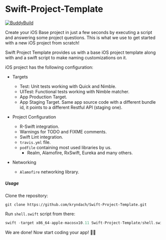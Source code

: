 # Swift-Project-Template

[![BuddyBuild](https://dashboard.buddybuild.com/api/statusImage?appID=5959d26d4e79bd0001de5986&branch=master&build=latest)](https://dashboard.buddybuild.com/apps/5959d26d4e79bd0001de5986/build/latest?branch=master)

Create your iOS Base project in just a few seconds by executing a script and answering some project questions. This is what we use to get started with a new iOS project from scratch!

Swift Project Template provides us with a base iOS project template along with and a swift script to make naming customizations on it.

iOS project has the following configuration:

* Targets
  * Test: Unit tests working with Quick and Nimble.
  * UITest: Functional tests working with Nimble matcher.
  * App Production Target.
  * App Staging Target. Same app source code with a different bundle id, it points to a different Restful API (staging one).

* Project Configuration
  * R-Swift integration.
  * Warnings for TODO and FIXME comments.
  * Swift Lint integration.
  * `travis.yml` file.
  * `podfile` containing most used libraries by us.
    - Realm, Alamofire, RxSwift, Eureka and many others.

* Networking
  * `Alamofire` networking library.

##### Usage

Clone the repository:

```shell
git clone https://github.com/kryndach/Swift-Project-Template.git
```
Run `shell.swift` script from there:

```swift
swift -target x86_64-apple-macosx10.11 Swift-Project-Template/shell.swift
```

We are done! Now start coding your app! 🍻🍻
